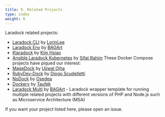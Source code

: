 ```yaml
---
title: 9. Related Projects
type: index
weight: 9
---
```


Laradock related projects:

* [Laradock CLI](https://github.com/lorinlee/laradock-cli) by [LorinLee](https://github.com/lorinlee)
* [Laradock Env](https://github.com/bagart/laradock_env) by [BAGArt](https://github.com/bagart)
* [Klaradock](https://github.com/poyhsiao/Klaradock) by [Kim Hsiao](https://github.com/poyhsiao)
* [Ansible Laradock Kubernetes](https://github.com/sifat-rahim/ansible-laradock-kubernetes) by [Sifat Rahim](https://github.com/sifat-rahim)
These Docker Compose projects have piqued our interest:
* [MageDock](https://github.com/ojhaujjwal/magedock) by [Ujjwal Ojha](https://github.com/ojhaujjwal)
* [RubyDev-Dock](https://github.com/scudelletti/rubydev-dock) by [Diogo Scudelletti](https://github.com/scudelletti)
* [NoDock](https://github.com/Osedea/nodock) by [Osedea](https://github.com/Osedea)
* [Dockery](https://github.com/taufek/dockery) by [Taufek](https://github.com/Taufek)
* [Laradock Multi](https://github.com/bagart/laradock-multi) by [BAGArt](https://github.com/bagart) - Laradock wrapper template
for running multiple related projects with different versions of PHP and Node.js such as Microservice Architecture (MSA)

If you want your project listed here, please open an issue.
